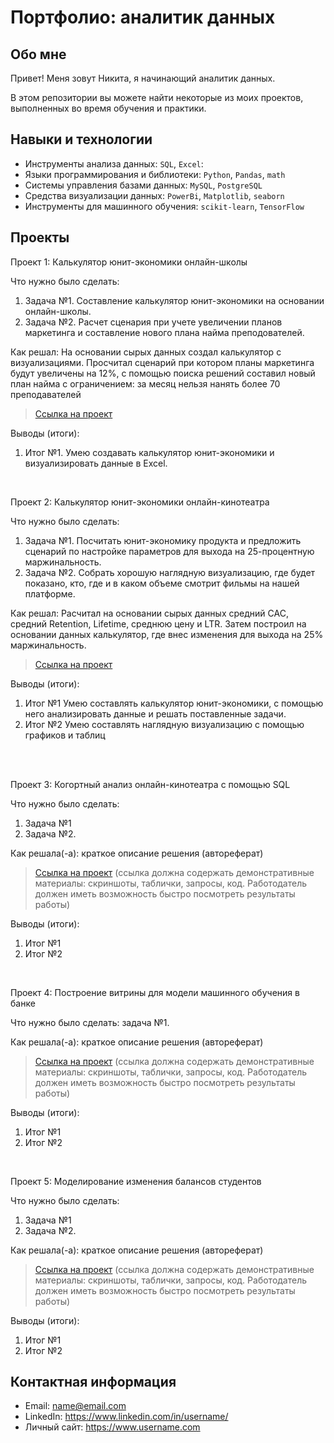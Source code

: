 # Портфолио: аналитик данных

## Обо мне 

Привет! Меня зовут Никита, я начинающий аналитик данных. 

В этом репозитории вы можете найти некоторые из моих проектов, выполненных во время обучения и практики.
<br>

## Навыки и технологии
- Инструменты анализа данных: ``SQL``, ``Excel``: 
- Языки программирования и библиотеки: ``Python``, ``Pandas``, ``math`` 
- Системы управления базами данных: ``MySQL``, ``PostgreSQL``
- Средства визуализации данных: ``PowerBi``, ``Matplotlib``, ``seaborn``
- Инструменты для машинного обучения: ``scikit-learn``, ``TensorFlow``



## Проекты
<p> Проект 1: Калькулятор юнит-экономики онлайн-школы</p>
<p>Что нужно было сделать:<p>
<ol>
  <li>Задача №1. Составление калькулятор юнит-экономики на основании онлайн-школы.</li>
  <li>Задача №2. Расчет сценария при учете увеличении планов маркетинга и составление нового плана найма преподователей.</li>
</ol>

<p>Как решал: На основании сырых данных создал калькулятор с визуализациями. Просчитал сценарий при котором планы маркетинга будут увеличены на 12%, с помощью поиска решений составил новый план найма с ограничением: за месяц нельзя нанять более 70 преподавателей <p>


> <a href="https://github.com/NikitaTitov0707/Nik/blob/main/%D0%9F%D1%80%D0%BE%D0%B5%D0%BA%D1%82%20%E2%84%96%201.xlsx">Ссылка на проект</a>

<p>Выводы (итоги):<p>
<ol>
  <li>Итог №1. Умею создавать калькулятор юнит-экономики и визуализировать данные в Excel.</li>
</ol>
<br> 

<p> Проект 2: Калькулятор юнит-экономики онлайн-кинотеатра</p>
<p>Что нужно было сделать:<p>
<ol>
  <li>Задача №1. Посчитать юнит-экономику продукта и предложить сценарий по настройке параметров для выхода на 25-процентную маржинальность.</li>
  <li>Задача №2. Собрать хорошую наглядную визуализацию, где будет показано, кто, где и в каком объеме смотрит фильмы на нашей платформе.</li>
</ol>

<p>Как решал: Расчитал на основании сырых данных средний CAC, средний Retention, Lifetime, среднюю цену и LTR. Затем построил на основании данных калькулятор, где внес изменения для выхода на 25% маржинальность.<p>

> <a href="https://drive.google.com/drive/folders/1VVPgFf-qam-O3u80WmdXxo1LZ_-d8qDP">Ссылка на проект</a>
 
 
<p>Выводы (итоги):<p>
<ol>
  <li>Итог №1 Умею составлять калькулятор юнит-экономики, с помощью него анализировать данные и решать поставленные задачи. </li>
  <li>Итог №2 Умею составлять наглядную визуализацию с помощью графиков и таблиц </li>
</ol>
<br> 

<br> 
<p> Проект 3: Когортный анализ онлайн-кинотеатра с помощью SQL</p>
<p>Что нужно было сделать:<p>
<ol>
  <li>Задача №1</li>
  <li>Задача №2.</li>
</ol>

<p>Как решала(-а): краткое описание решения (автореферат)<p>
  
> <a href="https://drive.google.com/drive/folders/1wdD-mfSeIsHWgrMLJz8Tv_ClAuP_EAOQ?usp=sharing">Ссылка на проект</a>
(ссылка должна содержать демонстративные материалы: скриншоты, таблички, запросы, код. Работодатель должен иметь возможность быстро посмотреть результаты работы)

  <p>Выводы (итоги):<p>
<ol>
  <li>Итог №1</li>
  <li>Итог №2</li>
</ol>

<br> 
<p>Проект 4: Построение витрины для модели машинного обучения в банке </p> 
<p>Что нужно было сделать: задача №1.<p>
  
<p>Как решала(-а): краткое описание решения (автореферат)<p>

> <a href="https://drive.google.com/drive/folders/1QOk5AAh6x7jK_yHgfKI2sUFYR7AWUi5u">Ссылка на проект</a>
(ссылка должна содержать демонстративные материалы: скриншоты, таблички, запросы, код. Работодатель должен иметь возможность быстро посмотреть результаты работы)
  
 <p>Выводы (итоги):<p>
<ol>
  <li>Итог №1</li>
  <li>Итог №2</li>
</ol>
<br> 


<p>Проект 5: Моделирование изменения балансов студентов</p> 
<p>Что нужно было сделать:<p>
<ol>
  <li>Задача №1</li>
  <li>Задача №2.</li>
</ol>

<p>Как решала(-а): краткое описание решения (автореферат)<p>

> <a href="https://github.com/Skyproportfolio/data-analytics-5month/blob/main/Проект%205.xlsx">Ссылка на проект</a>
(ссылка должна содержать демонстративные материалы: скриншоты, таблички, запросы, код. Работодатель должен иметь возможность быстро посмотреть результаты работы)
 
 <p>Выводы (итоги):<p>
<ol>
  <li>Итог №1</li>
  <li>Итог №2</li>
</ol>

## Контактная информация
- Email: name@email.com
- LinkedIn: https://www.linkedin.com/in/username/
- Личный сайт: https://www.username.com
